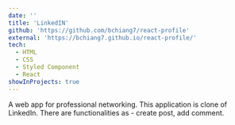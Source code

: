 ```yaml
---
date: ''
title: 'LinkedIN'
github: 'https://github.com/bchiang7/react-profile'
external: 'https://bchiang7.github.io/react-profile/'
tech:
  - HTML
  - CSS
  - Styled Component
  - React
showInProjects: true
---
```


A web app for professional networking. This application is clone of LinkedIn. There are functionalities as - 
create post, add comment.
